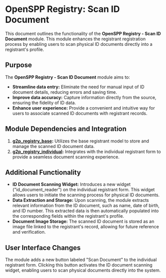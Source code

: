 # OpenSPP Registry: Scan ID Document

This document outlines the functionality of the **OpenSPP Registry - Scan ID Document** module. This module enhances the registrant registration process by enabling users to scan physical ID documents directly into a registrant's profile. 

## Purpose

The **OpenSPP Registry - Scan ID Document** module aims to:

* **Streamline data entry:** Eliminate the need for manual input of ID document details, reducing errors and saving time.
* **Improve data accuracy:** Capture information directly from the source, ensuring the fidelity of ID data.
* **Enhance user experience:** Provide a convenient and intuitive way for users to associate scanned ID documents with registrant records. 

## Module Dependencies and Integration

1. **[g2p_registry_base](g2p_registry_base):** Utilizes the base registrant model to store and manage the scanned ID document data.
2. **[g2p_registry_individual](g2p_registry_individual):** Integrates with the individual registrant form to provide a seamless document scanning experience. 

## Additional Functionality

* **ID Document Scanning Widget:** Introduces a new widget ("id_document_reader") on the individual registrant form. This widget allows users to initiate the scanning process for physical ID documents. 
* **Data Extraction and Storage:**  Upon scanning, the module extracts relevant information from the ID document, such as name, date of birth, and ID number. This extracted data is then automatically populated into the corresponding fields within the registrant's profile. 
* **Document Image Storage:** The scanned ID document is stored as an image file linked to the registrant's record, allowing for future reference and verification.

## User Interface Changes

The module adds a new button labeled "Scan Document" to the individual registrant form. Clicking this button activates the ID document scanning widget, enabling users to scan physical documents directly into the system.
